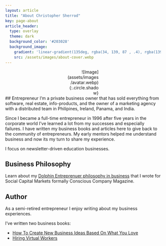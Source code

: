 ```yaml
---
layout: article
title: "About Christopher Sherrod"
key: page-about
article_header:
  type: overlay
  theme: dark
  background_color: '#203028'
  background_image:
    gradient: 'linear-gradient(135deg, rgba(34, 139, 87 , .4), rgba(139, 34, 139, .4))'
    src: /assets/images/about-cover.webp
---
```

<div style="width:20%; margin:0 auto;" align="right" markdown="1">
![Image](assets/images/avatar.webp){:.circle.shadow}
</div>
## Entrepreneur
I’m a private business owner that has sold everything from software, real estate, info-products, and the owner of a marketing agency with a distributed team in Philipines, Ireland, Panama, and India.

Since I became a full-time entrepreneur in 1996 after five years in the corporate world I’ve learned a lot from my successes and especially failures. I have written my business books and articles here to give back to the community of entrepreneurs. My early mentors helped me understand business and now its my turn to share my experience.

I focus on newsletter-driven education businesses.

## Business Philosophy
Learn about my [Dolphin Entreprenuer philosophy in business](https://socapglobal.com/2017/08/forget-shark-tank-dolphin-entrepreneur-instead/) that I wrote for Social Capital Markets formally Conscious Company Magazine.

## Author
As a semi-retired entrepreneur I enjoy writing about my business experiences.

I’ve written two business books:
- [How To Create New Business Ideas Based On What You Love](https://amzn.to/3oZlRrW)
- [Hiring Virtual Workers](https://amzn.to/2FvAxx9)